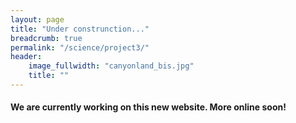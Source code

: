 ```yaml
---
layout: page
title: "Under construnction..."
breadcrumb: true
permalink: "/science/project3/"
header:
    image_fullwidth: "canyonland_bis.jpg"
    title: ""
---
```



#### We are currently working on this new website. More online soon!